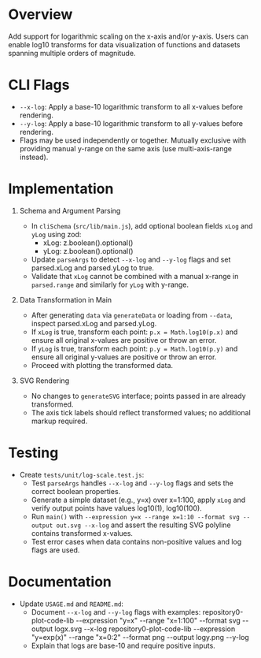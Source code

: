 # Overview

Add support for logarithmic scaling on the x-axis and/or y-axis. Users can enable log10 transforms for data visualization of functions and datasets spanning multiple orders of magnitude.

# CLI Flags

- `--x-log`: Apply a base-10 logarithmic transform to all x-values before rendering.
- `--y-log`: Apply a base-10 logarithmic transform to all y-values before rendering.
- Flags may be used independently or together. Mutually exclusive with providing manual y-range on the same axis (use multi-axis-range instead).

# Implementation

1. Schema and Argument Parsing
   - In `cliSchema` (`src/lib/main.js`), add optional boolean fields `xLog` and `yLog` using zod:
     - xLog: z.boolean().optional()
     - yLog: z.boolean().optional()
   - Update `parseArgs` to detect `--x-log` and `--y-log` flags and set parsed.xLog and parsed.yLog to true.
   - Validate that `xLog` cannot be combined with a manual x-range in `parsed.range` and similarly for `yLog` with y-range.

2. Data Transformation in Main
   - After generating `data` via `generateData` or loading from `--data`, inspect parsed.xLog and parsed.yLog.
   - If `xLog` is true, transform each point: `p.x = Math.log10(p.x)` and ensure all original x-values are positive or throw an error.
   - If `yLog` is true, transform each point: `p.y = Math.log10(p.y)` and ensure all original y-values are positive or throw an error.
   - Proceed with plotting the transformed data.

3. SVG Rendering
   - No changes to `generateSVG` interface; points passed in are already transformed.
   - The axis tick labels should reflect transformed values; no additional markup required.

# Testing

- Create `tests/unit/log-scale.test.js`:
  - Test `parseArgs` handles `--x-log` and `--y-log` flags and sets the correct boolean properties.
  - Generate a simple dataset (e.g., y=x) over x=1:100, apply `xLog` and verify output points have values log10(1), log10(100).
  - Run `main()` with `--expression y=x --range x=1:10 --format svg --output out.svg --x-log` and assert the resulting SVG polyline contains transformed x-values.
  - Test error cases when data contains non-positive values and log flags are used.

# Documentation

- Update `USAGE.md` and `README.md`:
  - Document `--x-log` and `--y-log` flags with examples:
    repository0-plot-code-lib --expression "y=x" --range "x=1:100" --format svg --output logx.svg --x-log
    repository0-plot-code-lib --expression "y=exp(x)" --range "x=0:2" --format png --output logy.png --y-log
  - Explain that logs are base-10 and require positive inputs.
